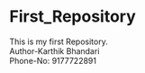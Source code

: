 # First_Repository
This is my first Repository.
<br>
Author-Karthik Bhandari
<br>
Phone-No: 9177722891

